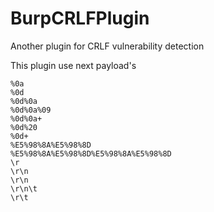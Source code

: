 # BurpCRLFPlugin
Another plugin for CRLF vulnerability detection

This plugin use next payload's
```
%0a
%0d
%0d%0a
%0d%0a%09
%0d%0a+
%0d%20
%0d+
%E5%98%8A%E5%98%8D
%E5%98%8A%E5%98%8D%E5%98%8A%E5%98%8D
\r 
\r\n
\r\n 
\r\n\t
\r\t
```
